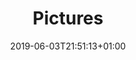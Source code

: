 ---
title: "Pictures"
summary: "This is a custom summary for my article"
summaryImage: "20200424_122246.jpg"
date: 2019-06-03T21:51:13+01:00
draft: false
hideLastModified: true
showInMenu: false
---